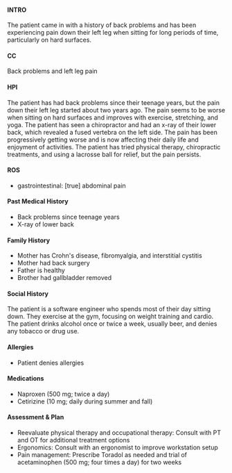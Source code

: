 #### INTRO 
The patient came in with a history of back problems and has been experiencing pain down their left leg when sitting for long periods of time, particularly on hard surfaces. 

#### CC 
Back problems and left leg pain 

#### HPI 
The patient has had back problems since their teenage years, but the pain down their left leg started about two years ago. The pain seems to be worse when sitting on hard surfaces and improves with exercise, stretching, and yoga. The patient has seen a chiropractor and had an x-ray of their lower back, which revealed a fused vertebra on the left side. The pain has been progressively getting worse and is now affecting their daily life and enjoyment of activities. The patient has tried physical therapy, chiropractic treatments, and using a lacrosse ball for relief, but the pain persists.

#### ROS 
- gastrointestinal: [true] abdominal pain 

#### Past Medical History 
- Back problems since teenage years
- X-ray of lower back

#### Family History 
- Mother has Crohn's disease, fibromyalgia, and interstitial cystitis
- Mother had back surgery
- Father is healthy
- Brother had gallbladder removed

#### Social History 
The patient is a software engineer who spends most of their day sitting down. They exercise at the gym, focusing on weight training and cardio. The patient drinks alcohol once or twice a week, usually beer, and denies any tobacco or drug use.

#### Allergies 
- Patient denies allergies

#### Medications 
- Naproxen (500 mg; twice a day)
- Cetirizine (10 mg; daily during summer and fall)

#### Assessment & Plan 
- Reevaluate physical therapy and occupational therapy: Consult with PT and OT for additional treatment options
- Ergonomics: Consult with an ergonomist to improve workstation setup
- Pain management: Prescribe Toradol as needed and trial of acetaminophen (500 mg; four times a day) for two weeks


